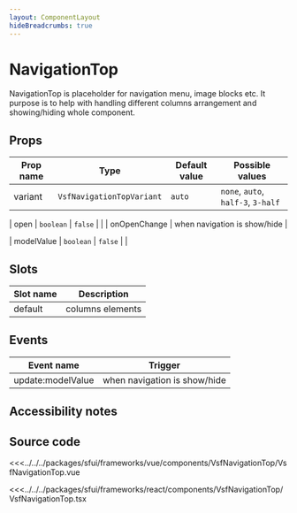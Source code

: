 ```yaml
---
layout: ComponentLayout
hideBreadcrumbs: true
---
```

# NavigationTop

NavigationTop is placeholder for navigation menu, image blocks etc. It purpose is to help with handling different columns arrangement and showing/hiding whole component.

<Generate />

## Props

| Prop name | Type                      | Default value | Possible values                    |
| --------- | ------------------------- | ------------- | ---------------------------------- |
| variant   | `VsfNavigationTopVariant` | `auto`        | `none`, `auto`, `half-3`, `3-half` |
<!-- react -->
| open      | `boolean`                 | `false`       |                                    |
| onOpenChange | when navigation is show/hide |
<!-- end react -->
<!-- vue -->
| modelValue | `boolean`                 | `false`       |                                    |
<!-- end vue -->

<!-- vue -->
## Slots

| Slot name | Description      |
| --------- | ---------------- |
| default   | columns elements |

## Events

| Event name        | Trigger                      |
| ----------------- | ---------------------------- |
| update:modelValue | when navigation is show/hide |

<!-- end vue -->

## Accessibility notes

## Source code

<!-- vue -->
<<<../../../packages/sfui/frameworks/vue/components/VsfNavigationTop/VsfNavigationTop.vue
<!-- end vue -->
<!-- react -->
<<<../../../packages/sfui/frameworks/react/components/VsfNavigationTop/VsfNavigationTop.tsx
<!-- end react -->
